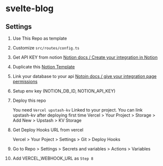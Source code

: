 # svelte-blog

## Settings

1. Use This Repo as template
2. Customize `src/routes/config.ts`
3. Get API KEY from notion [Notion docs / Create your integration in Notion](https://developers.notion.com/docs/create-a-notion-integration#create-your-integration-in-notion)
4. Duplicate this [Notion Template](https://morethanmin.notion.site/12c38b5f459d4eb9a759f92fba6cea36?v=2e7962408e3842b2a1a801bf3546edda)
5. Link your database to your api [Notoin docs / give your integration page permissions](https://developers.notion.com/docs/create-a-notion-integration#give-your-integration-page-permissions)
6. Setup env key (NOTION_DB_ID, NOTION_API_KEY)
7. Deploy this repo

   You need `Vercel upstash-kv` Linked to your project.
   You can link upstash-kv after deploying first time
   Vercel > Your Project > Storage > Add New > Upstash > KV Storage

8. Get Deploy Hooks URL from vercel

   Vercel > Your Poject > Settings > Git > Deploy Hooks

9. Go to Repo > Settings > Secrets and variables > Actions > Variables
10. Add VERCEL_WEBHOOK_URL as `Step 8`
